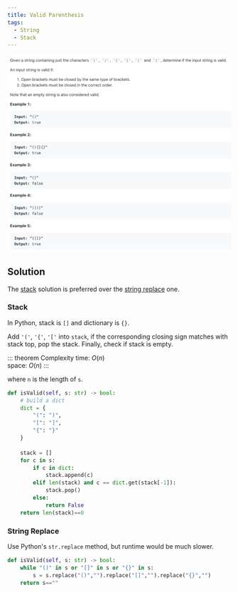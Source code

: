 ```yaml
---
title: Valid Parenthesis
tags:
  - String
  - Stack
---
```


<img class="medium-zoom" src="/algo/valid-parentheses.png" alt="https://leetcode.com/problems/valid-parentheses">

## Solution

The [stack](#stack) solution is preferred over the [string replace](#string-replace) one.

### Stack

In Python, stack is `[]` and dictionary is `{}`.

Add `'('`, `'{'`, `'['` into `stack`, if the corresponding closing sign matches with stack top, pop the stack. Finally, check if stack is empty.

::: theorem Complexity
time: $O(n)$  
space: $O(n)$
:::

where `n` is the length of `s`.

```py
def isValid(self, s: str) -> bool:
    # build a dict
    dict = {
        "(": ")",
        "[": "]",
        "{": "}"
    }

    stack = []
    for c in s:
        if c in dict:
            stack.append(c)
        elif len(stack) and c == dict.get(stack[-1]):
            stack.pop()
        else:
            return False
    return len(stack)==0
```

### String Replace

Use Python's `str.replace` method, but runtime would be much slower.

```py
def isValid(self, s: str) -> bool:
    while "()" in s or "[]" in s or "{}" in s:
        s = s.replace("()","").replace("[]","").replace("{}","")
    return s==""
```
